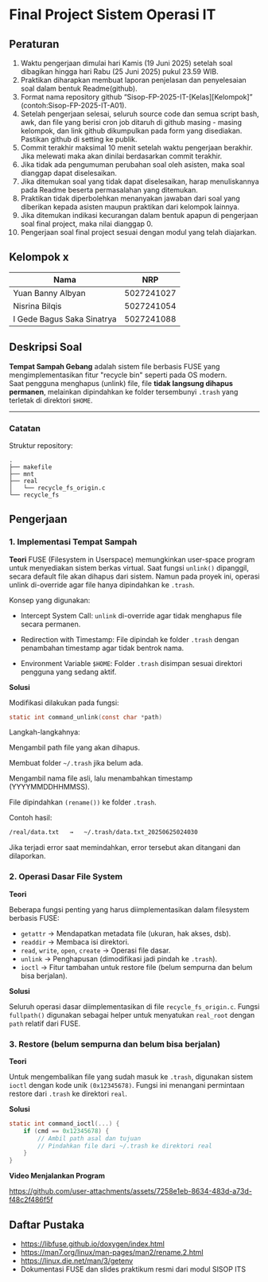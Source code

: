 # Final Project Sistem Operasi IT

## Peraturan
1. Waktu pengerjaan dimulai hari Kamis (19 Juni 2025) setelah soal dibagikan hingga hari Rabu (25 Juni 2025) pukul 23.59 WIB.
2. Praktikan diharapkan membuat laporan penjelasan dan penyelesaian soal dalam bentuk Readme(github).
3. Format nama repository github “Sisop-FP-2025-IT-[Kelas][Kelompok]” (contoh:Sisop-FP-2025-IT-A01).
4. Setelah pengerjaan selesai, seluruh source code dan semua script bash, awk, dan file yang berisi cron job ditaruh di github masing - masing kelompok, dan link github dikumpulkan pada form yang disediakan. Pastikan github di setting ke publik.
5. Commit terakhir maksimal 10 menit setelah waktu pengerjaan berakhir. Jika melewati maka akan dinilai berdasarkan commit terakhir.
6. Jika tidak ada pengumuman perubahan soal oleh asisten, maka soal dianggap dapat diselesaikan.
7. Jika ditemukan soal yang tidak dapat diselesaikan, harap menuliskannya pada Readme beserta permasalahan yang ditemukan.
8. Praktikan tidak diperbolehkan menanyakan jawaban dari soal yang diberikan kepada asisten maupun praktikan dari kelompok lainnya.
9. Jika ditemukan indikasi kecurangan dalam bentuk apapun di pengerjaan soal final project, maka nilai dianggap 0.
10. Pengerjaan soal final project sesuai dengan modul yang telah diajarkan.

## Kelompok x

Nama | NRP
--- | ---
Yuan Banny Albyan| 5027241027
Nisrina Bilqis | 5027241054
I Gede Bagus Saka Sinatrya| 5027241088

## Deskripsi Soal

**Tempat Sampah Gebang** adalah sistem file berbasis FUSE yang mengimplementasikan fitur "recycle bin" seperti pada OS modern.  
Saat pengguna menghapus (unlink) file, file **tidak langsung dihapus permanen**, melainkan dipindahkan ke folder tersembunyi `.trash` yang terletak di direktori `$HOME`.

---

### Catatan

Struktur repository:
```
.
├── makefile
├── mnt
├── real                        
│   └── recycle_fs_origin.c     
└── recycle_fs 
```

## Pengerjaan
### 1. Implementasi Tempat Sampah

**Teori**
FUSE (Filesystem in Userspace) memungkinkan user-space program untuk menyediakan sistem berkas virtual.
Saat fungsi `unlink()` dipanggil, secara default file akan dihapus dari sistem. Namun pada proyek ini, operasi unlink di-override agar file hanya dipindahkan ke `.trash`.

Konsep yang digunakan:

- Intercept System Call: `unlink` di-override agar tidak menghapus file secara permanen.

- Redirection with Timestamp: File dipindah ke folder `.trash` dengan penambahan timestamp agar tidak bentrok nama.

- Environment Variable `$HOME`: Folder `.trash` disimpan sesuai direktori pengguna yang sedang aktif.


**Solusi**

Modifikasi dilakukan pada fungsi:

```c
static int command_unlink(const char *path)
```
Langkah-langkahnya:

Mengambil path file yang akan dihapus.

Membuat folder `~/.trash` jika belum ada.

Mengambil nama file asli, lalu menambahkan timestamp (YYYYMMDDHHMMSS).

File dipindahkan `(rename())` ke folder `.trash`.

Contoh hasil:

```bash
/real/data.txt   →   ~/.trash/data.txt_20250625024030
```
Jika terjadi error saat memindahkan, error tersebut akan ditangani dan dilaporkan.

### 2. Operasi Dasar File System

**Teori**

Beberapa fungsi penting yang harus diimplementasikan dalam filesystem berbasis FUSE:

- `getattr` → Mendapatkan metadata file (ukuran, hak akses, dsb).
- `readdir` → Membaca isi direktori.
- `read`, `write`, `open`, `create` → Operasi file dasar.
- `unlink` → Penghapusan (dimodifikasi jadi pindah ke `.trash`).
- `ioctl` → Fitur tambahan untuk restore file (belum sempurna dan belum bisa berjalan).

**Solusi**

Seluruh operasi dasar diimplementasikan di file `recycle_fs_origin.c`.
Fungsi `fullpath()` digunakan sebagai helper untuk menyatukan `real_root` dengan `path` relatif dari FUSE.

### 3. Restore (belum sempurna dan belum bisa berjalan)
**Teori**

Untuk mengembalikan file yang sudah masuk ke `.trash`, digunakan sistem `ioctl` dengan kode unik `(0x12345678)`. Fungsi ini menangani permintaan restore dari `.trash` ke direktori `real`.

**Solusi**

```c
static int command_ioctl(...) {
    if (cmd == 0x12345678) {
        // Ambil path asal dan tujuan
        // Pindahkan file dari ~/.trash ke direktori real
    }
}
```

**Video Menjalankan Program**

https://github.com/user-attachments/assets/7258e1eb-8634-483d-a73d-f48c2f486f5f

## Daftar Pustaka

- https://libfuse.github.io/doxygen/index.html
- https://man7.org/linux/man-pages/man2/rename.2.html
- https://linux.die.net/man/3/getenv
- Dokumentasi FUSE dan slides praktikum resmi dari modul SISOP ITS
